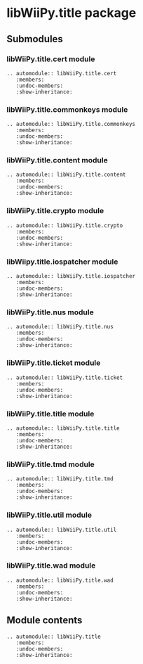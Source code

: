 # libWiiPy.title package

## Submodules

### libWiiPy.title.cert module
```{eval-rst}
.. automodule:: libWiiPy.title.cert
   :members:
   :undoc-members:
   :show-inheritance:
```

### libWiiPy.title.commonkeys module
```{eval-rst}
.. automodule:: libWiiPy.title.commonkeys
   :members:
   :undoc-members:
   :show-inheritance:
```

### libWiiPy.title.content module
```{eval-rst}
.. automodule:: libWiiPy.title.content
   :members:
   :undoc-members:
   :show-inheritance:
```

### libWiiPy.title.crypto module
```{eval-rst}
.. automodule:: libWiiPy.title.crypto
   :members:
   :undoc-members:
   :show-inheritance:
```

### libWiipy.title.iospatcher module
```{eval-rst}
.. automodule:: libWiiPy.title.iospatcher
   :members:
   :undoc-members:
   :show-inheritance:
```

### libWiiPy.title.nus module
```{eval-rst}
.. automodule:: libWiiPy.title.nus
   :members:
   :undoc-members:
   :show-inheritance:
```

### libWiiPy.title.ticket module
```{eval-rst}
.. automodule:: libWiiPy.title.ticket
   :members:
   :undoc-members:
   :show-inheritance:
```

### libWiiPy.title.title module
```{eval-rst}
.. automodule:: libWiiPy.title.title
   :members:
   :undoc-members:
   :show-inheritance:
```

### libWiiPy.title.tmd module
```{eval-rst}
.. automodule:: libWiiPy.title.tmd
   :members:
   :undoc-members:
   :show-inheritance:
```

### libWiiPy.title.util module
```{eval-rst}
.. automodule:: libWiiPy.title.util
   :members:
   :undoc-members:
   :show-inheritance:
```

### libWiiPy.title.wad module
```{eval-rst}
.. automodule:: libWiiPy.title.wad
   :members:
   :undoc-members:
   :show-inheritance:
```

## Module contents
```{eval-rst}
.. automodule:: libWiiPy.title
   :members:
   :undoc-members:
   :show-inheritance:
```
